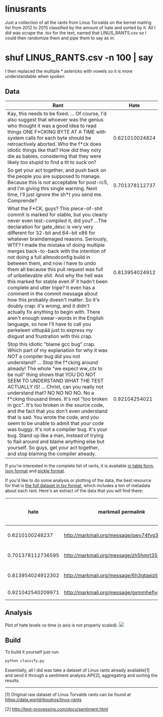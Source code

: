 # linusrants
Just a collection of all the rants from Linus Torvalds on the kernel mailing list from 2012 to 2015 classified by the amount of hate and sorted by it.
All I did was scrape the .tsv for the text, named that LINUS_RANTS.csv so I could then randomize them and pipe them to say as in:

# shuf LINUS_RANTS.csv -n 100 | say

I then replaced the multiple * astericks with vowels so it is more understandable when spoken
## Data

|  Rant	  |         Hate           |
|----------|------------------------|
| Kay, this needs to be fixed. ... Of course, I'd also suggest that whoever was the genius who thought it was a good idea to read things ONE F\*CKING BYTE AT A TIME with system calls for each byte should be retroactively aborted. Who the f\*ck does idiotic things like that? How did they noty die as babies, considering that they were likely too stupid to find a tit to suck on? | 0.621010024824 |
| So get your act together, and push back on the people you are supposed to manage. Because this is *not* acceptable for post-rc5, and I'm giving this single warning. Next time, I'll just ignore the sh\*t you send me. Comprende? | 0.701378112737 |
| What the F\*CK, guys? This piece-of-shit commit is marked for stable, but you clearly never even test-compiled it, did you? ...The declaration for gate_desc is very very different for 32-bit and 64-bit x86 for whatever braindamaged reasons. Seriously, WTF? I made the mistake of doing multiple merges back-to-back with the intention of not doing a full allmodconfig build in between them, and now I have to undo them all because this pull request was full of unbelievable shit. And why the hell was this marked for stable even *IF* it hadn't been complete and utter tripe? It even has a comment in the commit message about how this probably doesn't matter. So it's doubly crap: it's *wrong*, and it didn't actually fix anything to begin with. There aren't enough swear-words in the English language, so now I'll have to call you perkeleen vittupää just to express my disgust and frustration with this crap. | 0.813954024912 |
| Stop this idiotic "blame gcc bug" crap. Which part of my explanation for why it was *NOT* a compiler bug did you not understand? ... Stop the f\*cking around already! The  whole "we expect ww_ctx to be null" thing shows that YOU DO NOT SEEM TO UNDERSTAND WHAT THE TEST ACTUALLY IS! ... Christ, can you really not understand that? NO NO NO NO. No a f\*cking thousand times. It's not "too broken in gcc". It's too broken in the source code, and the fact that you don't even understand that is sad. You wrote the code, and you seem to be unable to admit that *your* code was buggy. It's not a compiler bug. It's your bug. Stand up like a man, instead of trying to flail around and blame anything else but yourself. So guys, get your act together, and stop blaming the compiler already. | 0.92104254021 |

If you're interested in the complete list of rants, it is available [in table form](table.md), [json format](data.json) and [pickle format](data.pkl).

If you'd like to do some analysis or plotting of the data, the best resource for that is [the full dataset in tsv format](rants.tsv), which includes a ton of metadata about each rant. Here's an extract of the data that you will find there:

| hate | markmail permalink | type(code, personal, both, unsure) | date | timestamp | mail excerpt |
|------|--------------------|------------------------------------|------|-----------|--------------|
| 0.6210100248237 | http://markmail.org/message/qwv74fvg3pqnk4eo | B | 06/07/12 13:29 | 1341574178 | Kay, this needs to be fixed... |
| 0.701378112736595 | http://markmail.org/message/zh5hmrt35h7aw7qp | C | 15/10/13 10:47 | 1381826864 | So get your act together... |
| 0.813954024912302 | http://markmail.org/message/6h3gtqeizljyjqio | C | 13/07/13 15:40 | 1373722801 | What the F\*CK, guys?... |
| 0.921042540209971 | http://markmail.org/message/gxmmhefjyijrucsd | B | 27/10/13 12:22 | 1382872960 | Stop this idiotic... |


## Analysis
Plot of hate levels vs time (x axis is not properly scaled):
![](linushate.png)

## Build
To build it yourself just run:
```bash
python classify.py
```
Essentially, all I did was take a dataset of Linus rants already available[1] and send it through a sentiment analysis API[2], aggregating and sorting the results.

---

[1] Original raw dataset of Linus Torvalds rants can be found at https://data.world/jboutros/linus-rants

[2] http://text-processing.com/docs/sentiment.html
